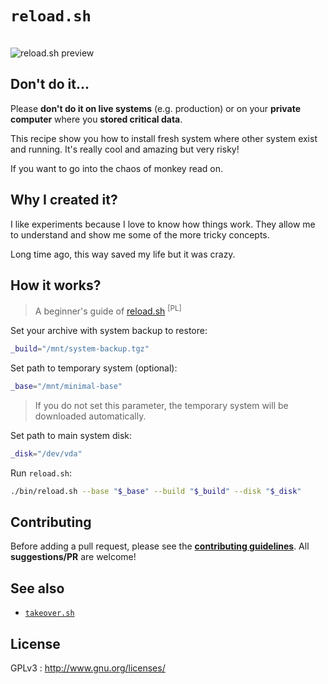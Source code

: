 # `reload.sh`

<br>

<img src="https://i.imgur.com/QETbVXy.gif" align="center" title="reload.sh preview">

## Don't do it...

Please **don't do it on live systems** (e.g. production) or on your **private computer** where you **stored critical data**.

This recipe show you how to install fresh system where other system exist and running. It's really cool and amazing but very risky!

If you want to go into the chaos of monkey read on.

## Why I created it?

I like experiments because I love to know how things work. They allow me to understand and show me some of the more tricky concepts.

Long time ago, this way saved my life but it was crazy.

## How it works?

  > A beginner's guide of [reload.sh](https://trimstray.github.io/dee625b8b2e43917031e204d545f767b.html) <sup>[PL]</sup>

Set your archive with system backup to restore:

```bash
_build="/mnt/system-backup.tgz"
```

Set path to temporary system (optional):

```bash
_base="/mnt/minimal-base"
```

  > If you do not set this parameter, the temporary system will be downloaded automatically.

Set path to main system disk:

```bash
_disk="/dev/vda"
```

Run `reload.sh`:

```bash
./bin/reload.sh --base "$_base" --build "$_build" --disk "$_disk"
```

## Contributing

Before adding a pull request, please see the **[contributing guidelines](.github/CONTRIBUTING.md)**. All **suggestions/PR** are welcome!

## See also

* [`takeover.sh`](https://github.com/marcan/takeover.sh)

## License

GPLv3 : <http://www.gnu.org/licenses/>
